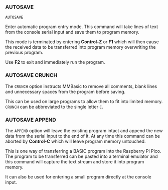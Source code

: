 ### AUTOSAVE

```basic
AUTOSAVE
```

Enter automatic program entry mode. This command will take lines of text from the console serial input and save them to program memory.

This mode is terminated by entering **Control-Z** or **F1** which will then cause the received data to be transferred into program memory overwriting the previous program. 
 
Use **F2** to exit and immediately run the program.


### AUTOSAVE CRUNCH

The `CRUNCH` option instructs MMBasic to remove all comments, blank lines and unnecessary spaces from the program before saving.
 
This can be used on large programs to allow them to fit into limited memory. `CRUNCH` can be abbreviated to the single letter `C`. 


### AUTOSAVE APPEND

The `APPEND` option will leave the existing program intact and append the new data from the serial input to the end of it. At any time this command can be aborted by **Control-C** which will leave program memory untouched. 

This is one way of transferring a BASIC program into the Raspberry Pi Pico. The program to be transferred can be pasted into a terminal emulator and this command will capture the text stream and store it into program memory.

It can also be used for entering a small program directly at the console input.
